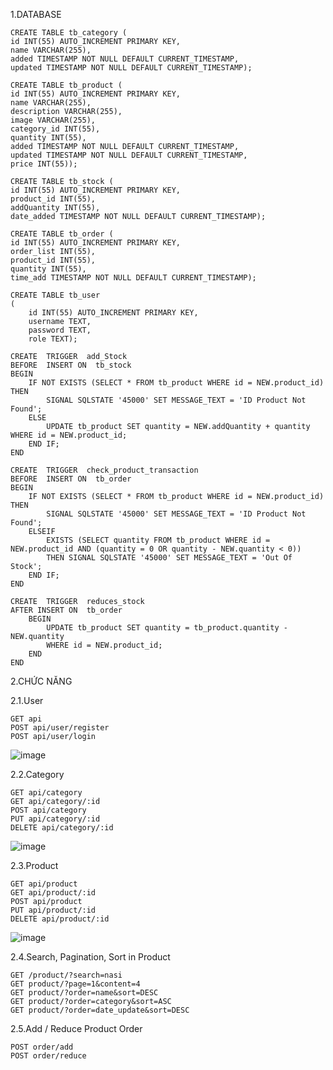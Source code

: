 1.DATABASE

	CREATE TABLE tb_category (
	id INT(55) AUTO_INCREMENT PRIMARY KEY,
	name VARCHAR(255),
	added TIMESTAMP NOT NULL DEFAULT CURRENT_TIMESTAMP,
	updated TIMESTAMP NOT NULL DEFAULT CURRENT_TIMESTAMP);

    CREATE TABLE tb_product (
    id INT(55) AUTO_INCREMENT PRIMARY KEY,
    name VARCHAR(255),
    description VARCHAR(255),
    image VARCHAR(255),
    category_id INT(55),
    quantity INT(55),
    added TIMESTAMP NOT NULL DEFAULT CURRENT_TIMESTAMP,
    updated TIMESTAMP NOT NULL DEFAULT CURRENT_TIMESTAMP,
    price INT(55));

    CREATE TABLE tb_stock (
    id INT(55) AUTO_INCREMENT PRIMARY KEY,
    product_id INT(55),
    addQuantity INT(55),
    date_added TIMESTAMP NOT NULL DEFAULT CURRENT_TIMESTAMP);
		
    CREATE TABLE tb_order (
    id INT(55) AUTO_INCREMENT PRIMARY KEY,
    order_list INT(55),
    product_id INT(55),
    quantity INT(55),
    time_add TIMESTAMP NOT NULL DEFAULT CURRENT_TIMESTAMP);

    CREATE TABLE tb_user
    (
        id INT(55) AUTO_INCREMENT PRIMARY KEY,
        username TEXT,
        password TEXT,
        role TEXT);
				
  	CREATE  TRIGGER  add_Stock
  	BEFORE  INSERT ON  tb_stock
  	BEGIN
	  	IF NOT EXISTS (SELECT * FROM tb_product WHERE id = NEW.product_id) THEN
    	  	SIGNAL SQLSTATE '45000' SET MESSAGE_TEXT = 'ID Product Not Found';
      	ELSE
      		UPDATE tb_product SET quantity = NEW.addQuantity + quantity WHERE id = NEW.product_id;
     	END IF;
  	END
	
  	CREATE  TRIGGER  check_product_transaction
  	BEFORE  INSERT ON  tb_order
  	BEGIN
	  	IF NOT EXISTS (SELECT * FROM tb_product WHERE id = NEW.product_id) THEN
    	  	SIGNAL SQLSTATE '45000' SET MESSAGE_TEXT = 'ID Product Not Found';
      	ELSEIF
    	  	EXISTS (SELECT quantity FROM tb_product WHERE id = NEW.product_id AND (quantity = 0 OR quantity - NEW.quantity < 0)) 
          	THEN SIGNAL SQLSTATE '45000' SET MESSAGE_TEXT = 'Out Of Stock';
     	END IF;
  	END

    CREATE  TRIGGER  reduces_stock
    AFTER INSERT ON  tb_order
        BEGIN
            UPDATE tb_product SET quantity = tb_product.quantity - NEW.quantity
            WHERE id = NEW.product_id;
        END
    END


2.CHỨC NĂNG

2.1.User

	GET api
	POST api/user/register
	POST api/user/login
    
![image](https://user-images.githubusercontent.com/106986765/183906860-d8071b3b-c386-4c8d-b535-4dd93c648287.png)

2.2.Category

	GET api/category
	GET api/category/:id 
	POST api/category
	PUT api/category/:id 
	DELETE api/category/:id 
	
![image](https://user-images.githubusercontent.com/106986765/183907844-3dc83788-b5ba-4e55-b9e1-8960766622ac.png)
	
2.3.Product
	
	GET api/product
	GET api/product/:id 
	POST api/product 
	PUT api/product/:id 
	DELETE api/product/:id 

![image](https://user-images.githubusercontent.com/106986765/183909288-01b679dd-1d10-492f-8eac-86e477638341.png)

2.4.Search, Pagination, Sort in Product

	GET /product/?search=nasi
	GET product/?page=1&content=4
	GET product/?order=name&sort=DESC
	GET product/?order=category&sort=ASC
	GET product/?order=date_update&sort=DESC
	
2.5.Add / Reduce Product Order

	POST order/add
	POST order/reduce

	

